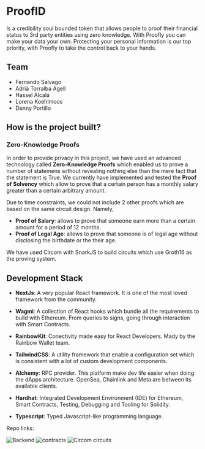 # ProofID
Is a credibility soul bounded token that allows people to proof their financial status to 3rd party entities using zero knowledge. With Proofly you can make your data your own. Protecting your personal information is our top priority, with Proofly to take the control back to your hands.


## Team

- Fernando Salvago
- Adrià Torralba Agell
- Hassel Alcalá 
- Lorena Koehlmoos
- Denny Portillo 

## How is the project built?

### Zero-Knowledge Proofs

In order to provide privacy in this project, we have used an advanced technology called **Zero-Knowledge Proofs** which enabled us to prove a number of statemens without revealing nothing else than the mere fact that the statement is True. We currently have implemented and tested the **Proof of Solvency** which allow to prove that a certain person has a monthly salary greater than a certain arbitrary amount.

Due to time constraints, we could not include 2 other proofs which are based on the same circuit design. Namely, 

- **Proof of Salary**: allows to prove that someone earn more than a certain amount for a period of 12 months.
- **Proof of Legal Age**: allows to prove that someone is of legal age without disclosing the birthdate or the their age.

We have used Circom with SnarkJS to build circuits which use Groth16 as the proving system.


## Development Stack

- **NextJs**: A very popular React framework. It is one of the most loved framework from the community.

- **Wagmi**: A collection of React hooks which bundle all the requirements to build with Ethereum. From queries to signs, going through interaction with Smart Contracts.

- **RainbowKit**: Conectivity made easy for React Developers. Mady by the Rainbow Wallet team.

- **TailwindCSS**: A utility framework that enable a configuration set which is consistent with a lot of custom development components.


- **Alchemy**: RPC provider. This platform make dev life easier when doing the dApps architecture. OpenSea, Chainlink and Meta are between its available clients.

- **Hardhat**: Integrated Development Environment (IDE) for Ethereum, Smart Contracts, Testing, Debugging and Tooling for Solidity.

- **Typescript**: Typed Javascript-like programming language.

Repo links:

![Backend](https://github.com/fernantho/proof-id-backend)
![contracts](https://github.com/EdsonAlcala/proof-id)
![Circom circuits](https://github.com/0xAdriaTorralba/EthBerlin3Hackathon)



